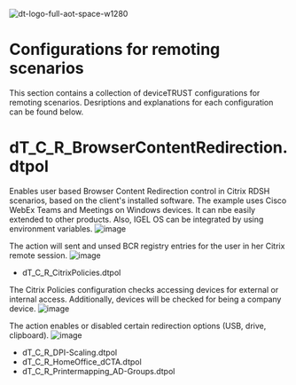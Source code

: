 ![dt-logo-full-aot-space-w1280](https://user-images.githubusercontent.com/83282694/116271495-5219b100-a780-11eb-9e1a-f929d2e3cbdc.png)
# Configurations for remoting scenarios
This section contains a collection of deviceTRUST configurations for remoting scenarios. Desriptions and explanations for each configuration can be found below.

# dT_C_R_BrowserContentRedirection.dtpol

Enables user based Browser Content Redirection control in Citrix RDSH scenarios, based on the client's installed software. The example uses Cisco WebEx Teams and Meetings on Windows devices. It can nbe easily extended to other products. Also, IGEL OS can be integrated by using environment variables.
![image](https://user-images.githubusercontent.com/83282694/116854923-c200bf00-abf8-11eb-8e08-62c41a063f1c.png)

The action will sent and unsed BCR registry entries for the user in her Citrix remote session.
![image](https://user-images.githubusercontent.com/83282694/116855086-0e4bff00-abf9-11eb-8876-2434edb4961c.png)


- dT_C_R_CitrixPolicies.dtpol

The Citrix Policies configuration checks accessing devices for external or internal access. Additionally, devices will be checked for being a company device.
![image](https://user-images.githubusercontent.com/83282694/116855501-c4afe400-abf9-11eb-9e40-3c9377c41428.png)

The action enables or disabled certain redirection options (USB, drive, clipboard).
![image](https://user-images.githubusercontent.com/83282694/116855566-e4dfa300-abf9-11eb-95d2-b5ba6c6d73c1.png)


- dT_C_R_DPI-Scaling.dtpol
- dT_C_R_HomeOffice_dCTA.dtpol
- dT_C_R_Printermapping_AD-Groups.dtpol
